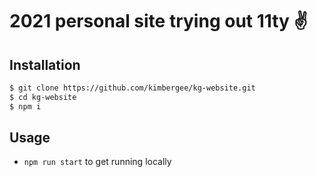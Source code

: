 # 2021 personal site trying out 11ty ✌️
## Installation

```bash
$ git clone https://github.com/kimbergee/kg-website.git
$ cd kg-website
$ npm i
```

## Usage
-   `npm run start` to get running locally
